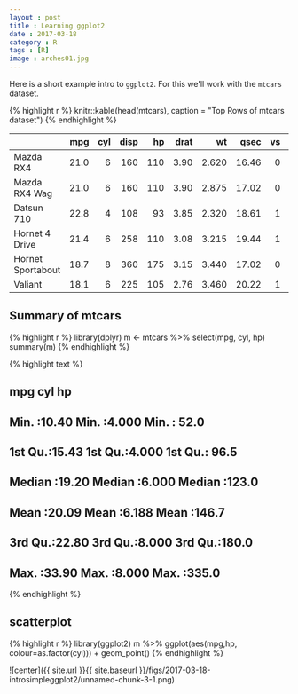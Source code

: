 ```yaml
---
layout : post
title : Learning ggplot2
date : 2017-03-18
category : R
tags : [R]
image : arches01.jpg
---
```


Here is a short example intro to `ggplot2`. For this we'll work with the `mtcars` dataset.


{% highlight r %}
knitr::kable(head(mtcars),
             caption = "Top Rows of mtcars dataset")
{% endhighlight %}



|                  |  mpg| cyl| disp|  hp| drat|    wt|  qsec| vs| am| gear| carb|
|:-----------------|----:|---:|----:|---:|----:|-----:|-----:|--:|--:|----:|----:|
|Mazda RX4         | 21.0|   6|  160| 110| 3.90| 2.620| 16.46|  0|  1|    4|    4|
|Mazda RX4 Wag     | 21.0|   6|  160| 110| 3.90| 2.875| 17.02|  0|  1|    4|    4|
|Datsun 710        | 22.8|   4|  108|  93| 3.85| 2.320| 18.61|  1|  1|    4|    1|
|Hornet 4 Drive    | 21.4|   6|  258| 110| 3.08| 3.215| 19.44|  1|  0|    3|    1|
|Hornet Sportabout | 18.7|   8|  360| 175| 3.15| 3.440| 17.02|  0|  0|    3|    2|
|Valiant           | 18.1|   6|  225| 105| 2.76| 3.460| 20.22|  1|  0|    3|    1|

<!--more-->

## Summary of mtcars


{% highlight r %}
library(dplyr)
m <- mtcars %>%
  select(mpg, cyl, hp)
summary(m)
{% endhighlight %}



{% highlight text %}
##       mpg             cyl              hp       
##  Min.   :10.40   Min.   :4.000   Min.   : 52.0  
##  1st Qu.:15.43   1st Qu.:4.000   1st Qu.: 96.5  
##  Median :19.20   Median :6.000   Median :123.0  
##  Mean   :20.09   Mean   :6.188   Mean   :146.7  
##  3rd Qu.:22.80   3rd Qu.:8.000   3rd Qu.:180.0  
##  Max.   :33.90   Max.   :8.000   Max.   :335.0
{% endhighlight %}

## scatterplot


{% highlight r %}
library(ggplot2)
m %>% ggplot(aes(mpg,hp, colour=as.factor(cyl))) +
  geom_point()
{% endhighlight %}

![center]({{ site.url }}{{ site.baseurl }}/figs/2017-03-18-introsimpleggplot2/unnamed-chunk-3-1.png)

